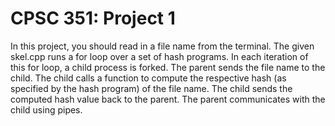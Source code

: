 # CPSC 351: Project 1
In this project, you should read in a file name from the terminal. 
The given skel.cpp runs a for loop over a set of hash programs. In each iteration of this for loop, a child process is forked. 
The parent sends the file name to the child. 
The child calls a function to compute the respective hash (as specified by the hash program) of the file name. 
The child sends the computed hash value back to the parent.
The parent communicates with the child using pipes.
